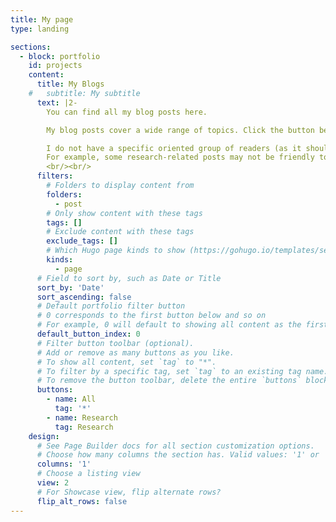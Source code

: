 ```yaml
---
title: My page
type: landing

sections:
  - block: portfolio
    id: projects
    content:
      title: My Blogs
    #   subtitle: My subtitle
      text: |2-
        You can find all my blog posts here.

        My blog posts cover a wide range of topics. Click the button below and you can find them in corresponding categorizes.

        I do not have a specific oriented group of readers (as it should be, since the topic range is wide). But each post may have its designed reader group.
        For example, some research-related posts may not be friendly to non-professionals.
        <br/><br/>
      filters:
        # Folders to display content from
        folders:
          - post
        # Only show content with these tags
        tags: []
        # Exclude content with these tags
        exclude_tags: []
        # Which Hugo page kinds to show (https://gohugo.io/templates/section-templates/#page-kinds)
        kinds:
          - page
      # Field to sort by, such as Date or Title
      sort_by: 'Date'
      sort_ascending: false
      # Default portfolio filter button
      # 0 corresponds to the first button below and so on
      # For example, 0 will default to showing all content as the first button below shows content with *any* tag
      default_button_index: 0
      # Filter button toolbar (optional).
      # Add or remove as many buttons as you like.
      # To show all content, set `tag` to "*".
      # To filter by a specific tag, set `tag` to an existing tag name.
      # To remove the button toolbar, delete the entire `buttons` block.
      buttons:
        - name: All
          tag: '*'
        - name: Research
          tag: Research
    design:
      # See Page Builder docs for all section customization options.
      # Choose how many columns the section has. Valid values: '1' or '2'.
      columns: '1'
      # Choose a listing view
      view: 2
      # For Showcase view, flip alternate rows?
      flip_alt_rows: false
---
```

